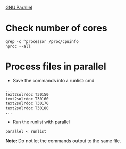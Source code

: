 [GNU Parallel](https://www.gnu.org/software/parallel/)

# Check number of cores
```
grep -c ^processor /proc/cpuinfo
nproc --all
```

# Process files in parallel
* Save the commands into a runlist: cmd 
```
...
text2solrdoc T30150
text2solrdoc T30160
text2solrdoc T30170
text2solrdoc T30180
...
```
* Run the runlist with parallel
```
parallel < runlist
```
**Note:** Do not let the commands output to the same file.
